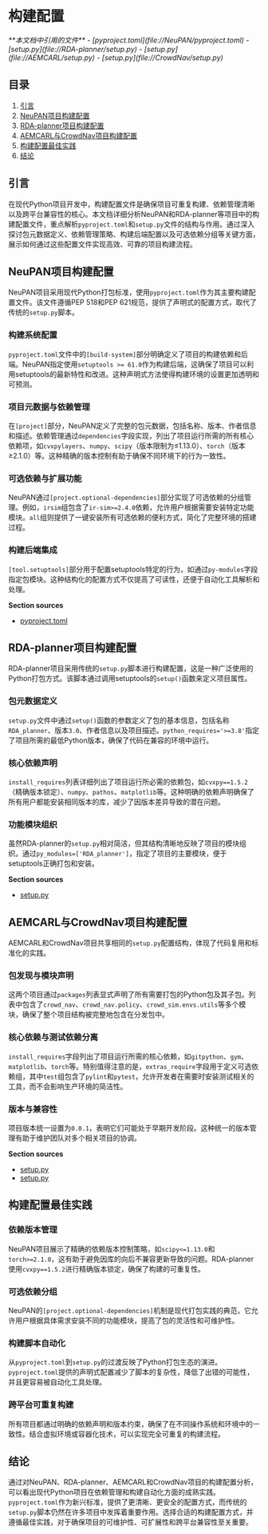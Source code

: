 # 构建配置

<cite>
**本文档中引用的文件**  
- [pyproject.toml](file://NeuPAN/pyproject.toml)
- [setup.py](file://RDA-planner/setup.py)
- [setup.py](file://AEMCARL/setup.py)
- [setup.py](file://CrowdNav/setup.py)
</cite>

## 目录
1. [引言](#引言)
2. [NeuPAN项目构建配置](#neupan项目构建配置)
3. [RDA-planner项目构建配置](#rda-planner项目构建配置)
4. [AEMCARL与CrowdNav项目构建配置](#aemcarl与crowdnav项目构建配置)
5. [构建配置最佳实践](#构建配置最佳实践)
6. [结论](#结论)

## 引言
在现代Python项目开发中，构建配置文件是确保项目可重复构建、依赖管理清晰以及跨平台兼容性的核心。本文档详细分析NeuPAN和RDA-planner等项目中的构建配置文件，重点解析`pyproject.toml`和`setup.py`文件的结构与作用。通过深入探讨包元数据定义、依赖管理策略、构建后端配置以及可选依赖分组等关键方面，展示如何通过这些配置文件实现高效、可靠的项目构建流程。

## NeuPAN项目构建配置

NeuPAN项目采用现代Python打包标准，使用`pyproject.toml`作为其主要构建配置文件。该文件遵循PEP 518和PEP 621规范，提供了声明式的配置方式，取代了传统的`setup.py`脚本。

### 构建系统配置
`pyproject.toml`文件中的`[build-system]`部分明确定义了项目的构建依赖和后端。NeuPAN指定使用`setuptools >= 61.0`作为构建后端，这确保了项目可以利用setuptools的最新特性和改进。这种声明式方法使得构建环境的设置更加透明和可预测。

### 项目元数据与依赖管理
在`[project]`部分，NeuPAN定义了完整的包元数据，包括名称、版本、作者信息和描述。依赖管理通过`dependencies`字段实现，列出了项目运行所需的所有核心依赖项，如`cvxpylayers`、`numpy`、`scipy`（版本限制为≤1.13.0）、`torch`（版本≥2.1.0）等。这种精确的版本控制有助于确保不同环境下的行为一致性。

### 可选依赖与扩展功能
NeuPAN通过`[project.optional-dependencies]`部分实现了可选依赖的分组管理。例如，`irsim`组包含了`ir-sim>=2.4.0`依赖，允许用户根据需要安装特定功能模块。`all`组则提供了一键安装所有可选依赖的便利方式，简化了完整环境的搭建过程。

### 构建后端集成
`[tool.setuptools]`部分用于配置setuptools特定的行为，如通过`py-modules`字段指定包模块。这种结构化的配置方式不仅提高了可读性，还便于自动化工具解析和处理。

**Section sources**
- [pyproject.toml](file://NeuPAN/pyproject.toml#L1-L35)

## RDA-planner项目构建配置

RDA-planner项目采用传统的`setup.py`脚本进行构建配置，这是一种广泛使用的Python打包方式。该脚本通过调用setuptools的`setup()`函数来定义项目属性。

### 包元数据定义
`setup.py`文件中通过`setup()`函数的参数定义了包的基本信息，包括名称`RDA_planner`、版本`3.0`、作者信息以及项目描述。`python_requires='>=3.8'`指定了项目所需的最低Python版本，确保了代码在兼容的环境中运行。

### 核心依赖声明
`install_requires`列表详细列出了项目运行所必需的依赖包，如`cvxpy==1.5.2`（精确版本锁定）、`numpy`、`pathos`、`matplotlib`等。这种明确的依赖声明确保了所有用户都能安装相同版本的库，减少了因版本差异导致的潜在问题。

### 功能模块组织
虽然RDA-planner的`setup.py`相对简洁，但其结构清晰地反映了项目的模块组织。通过`py_modules=['RDA_planner']`，指定了项目的主要模块，便于setuptools正确打包和安装。

**Section sources**
- [setup.py](file://RDA-planner/setup.py#L1-L21)

## AEMCARL与CrowdNav项目构建配置

AEMCARL和CrowdNav项目共享相同的`setup.py`配置结构，体现了代码复用和标准化的实践。

### 包发现与模块声明
这两个项目通过`packages`列表显式声明了所有需要打包的Python包及其子包。列表中包含了`crowd_nav`、`crowd_nav.policy`、`crowd_sim.envs.utils`等多个模块，确保了整个项目结构被完整地包含在分发包中。

### 核心依赖与测试依赖分离
`install_requires`字段列出了项目运行所需的核心依赖，如`gitpython`、`gym`、`matplotlib`、`torch`等。特别值得注意的是，`extras_require`字段用于定义可选依赖组，其中`test`组包含了`pylint`和`pytest`，允许开发者在需要时安装测试相关的工具，而不会影响生产环境的简洁性。

### 版本与兼容性
项目版本统一设置为`0.0.1`，表明它们可能处于早期开发阶段。这种统一的版本管理有助于维护团队对多个相关项目的协调。

**Section sources**
- [setup.py](file://AEMCARL/setup.py#L1-L33)
- [setup.py](file://CrowdNav/setup.py#L1-L33)

## 构建配置最佳实践

### 依赖版本管理
NeuPAN项目展示了精确的依赖版本控制策略，如`scipy<=1.13.0`和`torch>=2.1.0`，这有助于避免因库的向后不兼容更新导致的问题。RDA-planner使用`cvxpy==1.5.2`进行精确版本锁定，确保了构建的可重复性。

### 可选依赖分组
NeuPAN的`[project.optional-dependencies]`机制是现代打包实践的典范，它允许用户根据具体需求安装不同的功能模块，提高了包的灵活性和可维护性。

### 构建脚本自动化
从`pyproject.toml`到`setup.py`的过渡反映了Python打包生态的演进。`pyproject.toml`提供的声明式配置减少了脚本的复杂性，降低了出错的可能性，并且更容易被自动化工具处理。

### 跨平台可重复构建
所有项目都通过明确的依赖声明和版本约束，确保了在不同操作系统和环境中的一致性。结合虚拟环境或容器化技术，可以实现完全可重复的构建流程。

## 结论
通过对NeuPAN、RDA-planner、AEMCARL和CrowdNav项目的构建配置分析，可以看出现代Python项目在依赖管理和构建自动化方面的成熟实践。`pyproject.toml`作为新兴标准，提供了更清晰、更安全的配置方式，而传统的`setup.py`脚本仍然在许多项目中发挥着重要作用。选择合适的构建配置方式，并遵循最佳实践，对于确保项目的可维护性、可扩展性和跨平台兼容性至关重要。